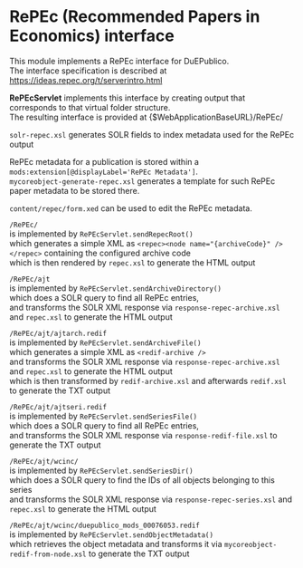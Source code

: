 # RePEc (Recommended Papers in Economics) interface

This module implements a RePEc interface for DuEPublico.<br/>
The interface specification is described at <https://ideas.repec.org/t/serverintro.html><br/>

**RePEcServlet** implements this interface by creating output 
that corresponds to that virtual folder structure.<br/>
The resulting interface is provided at {$WebApplicationBaseURL}/RePEc/<br/>

`solr-repec.xsl` generates SOLR fields to index metadata used for the RePEc output

RePEc metadata for a publication is stored within a `mods:extension[@displayLabel='RePEc Metadata']`. <br/>
`mycoreobject-generate-repec.xsl` generates a template for such RePEc paper metadata to be stored there.

`content/repec/form.xed` can be used to edit the RePEc metadata.
 
`/RePEc/`<br/> 
  is implemented by `RePEcServlet.sendRepecRoot()` <br/>
  which generates a simple XML as `<repec><node name="{archiveCode}" /></repec>` containing the configured archive code <br/>
  which is then rendered by `repec.xsl` to generate the HTML output <br/>
  
`/RePEc/ajt`<br/> 
  is implemented by `RePEcServlet.sendArchiveDirectory()` <br/>
  which does a SOLR query to find all RePEc entries, <br/>
  and transforms the SOLR XML response via `response-repec-archive.xsl` and `repec.xsl` to generate the HTML output <br/>

`/RePEc/ajt/ajtarch.redif`<br/>
  is implemented by `RePEcServlet.sendArchiveFile()` <br/>
  which generates a simple XML as `<redif-archive />` <br/>
  and transforms the SOLR XML response via `response-repec-archive.xsl` and `repec.xsl` to generate the HTML output <br/>
  which is then transformed by `redif-archive.xsl` and afterwards `redif.xsl` to generate the TXT output

`/RePEc/ajt/ajtseri.redif`<br/>
  is implemented by `RePEcServlet.sendSeriesFile()` <br/>
  which does a SOLR query to find all RePEc entries, <br/>
  and transforms the SOLR XML response via `response-redif-file.xsl` to generate the TXT output

`/RePEc/ajt/wcinc/`<br/>
  is implemented by `RePEcServlet.sendSeriesDir()` <br/>
  which does a SOLR query to find the IDs of all objects belonging to this series<br/>
  and transforms the SOLR XML response via `response-repec-series.xsl` and `repec.xsl` to generate the HTML output

`/RePEc/ajt/wcinc/duepublico_mods_00076053.redif`<br/>
  is implemented by `RePEcServlet.sendObjectMetadata()` <br/>
  which retrieves the object metadata 
  and transforms it via `mycoreobject-redif-from-node.xsl` to generate the TXT output
